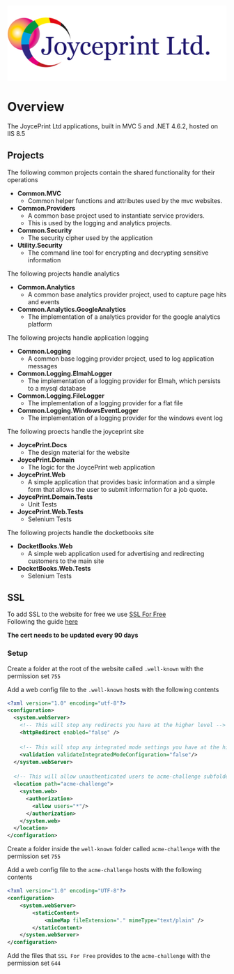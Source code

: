 ![JoycePrint](./readme-images/jp-logo-rbg.png)

# Overview

The JoycePrint Ltd applications, built in MVC 5 and .NET 4.6.2, hosted on IIS 8.5

## Projects

The following common projects contain the shared functionality for their operations

- **Common.MVC**
  - Common helper functions and attributes used by the mvc websites.
- **Common.Providers**
  - A common base project used to instantiate service providers.
  - This is used by the logging and analytics projects.
- **Common.Security**
  - The security cipher used by the application
- **Utility.Security**
  - The command line tool for encrypting and decrypting sensitive information

The following projects handle analytics

- **Common.Analytics**
  - A common base analytics provider project, used to capture page hits and events
- **Common.Analytics.GoogleAnalytics**
  - The implementation of a analytics provider for the google analytics platform

The following projects handle application logging

- **Common.Logging**
  - A common base logging provider project, used to log application messages
- **Common.Logging.ElmahLogger**
  - The implementation of a logging provider for Elmah, which persists to a mysql database
- **Common.Logging.FileLogger**
  - The implementation of a logging provider for a flat file
- **Common.Logging.WindowsEventLogger**
  - The implementation of a logging provider for the windows event log

The following proects handle the joyceprint site

- **JoycePrint.Docs**
  - The design material for the website
- **JoycePrint.Domain**
  - The logic for the JoycePrint web application
- **JoycePrint.Web**
  - A simple application that provides basic information and a simple form that allows the user to submit information for a job quote.
- **JoycePrint.Domain.Tests**
  - Unit Tests
- **JoycePrint.Web.Tests**
  - Selenium Tests

The following projects handle the docketbooks site

- **DocketBooks.Web**
  - A simple web application used for advertising and redirecting customers to the main site
- **DocketBooks.Web.Tests**
  - Selenium Tests

## SSL

To add SSL to the website for free we use [SSL For Free](https://www.sslforfree.com/)  
Following the guide [here](https://wallydavid.com/visual-guide-installing-lets-encrypt-ssl-media-temple-or-a-plesk-hosting-account/)

**The cert needs to be updated every 90 days**

### Setup

Create a folder at the root of the website called `.well-known` with the permission set `755`

Add a web config file to the `.well-known` hosts with the following contents

```xml
<?xml version="1.0" encoding="utf-8"?>
<configuration>
  <system.webServer>
    <!-- This will stop any redirects you have at the higher level -->
    <httpRedirect enabled="false" />

    <!-- This will stop any integrated mode settings you have at the higher level -->
    <validation validateIntegratedModeConfiguration="false"/>
  </system.webServer>

  <!-- This will allow unauthenticated users to acme-challenge subfolder -->
  <location path="acme-challenge">
    <system.web>
      <authorization>
        <allow users="*"/>
      </authorization>
    </system.web>
  </location>
</configuration>
```

Create a folder inside the `well-known` folder called `acme-challenge` with the permission set `755`

Add a web config file to the `acme-challenge` hosts with the following contents

```xml
<?xml version="1.0" encoding="UTF-8"?>
<configuration>
    <system.webServer>
        <staticContent>
            <mimeMap fileExtension="." mimeType="text/plain" />
        </staticContent>
    </system.webServer>
</configuration>
```

Add the files that `SSL For Free` provides to the `acme-challenge` with the permission set `644`
